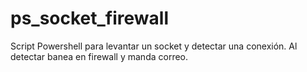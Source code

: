 # ps_socket_firewall
Script Powershell para levantar un socket y detectar una conexión. Al detectar banea en firewall y manda correo.




